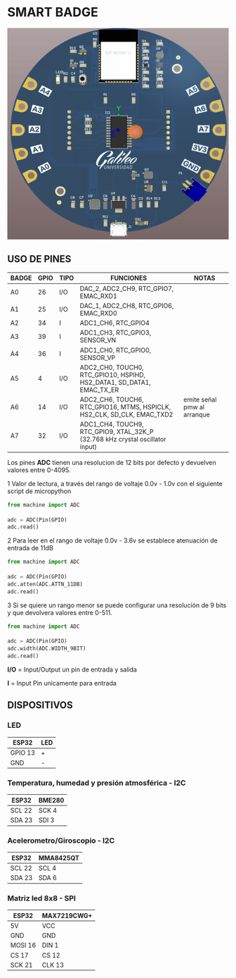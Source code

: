 # SMART BADGE

<p align="center">
  <img width="640" height="480" src="/imagenes/Badge%20vista%20frontal.png">
</p>


## USO DE PINES
BADGE | GPIO | TIPO | FUNCIONES | NOTAS
--- | --- | --- | --- | ---
A0 | 26 | I/O | DAC_2, ADC2_CH9, RTC_GPIO7, EMAC_RXD1 
A1 | 25 | I/O | DAC_1, ADC2_CH8, RTC_GPIO6, EMAC_RXD0
A2 | 34 | I | ADC1_CH6, RTC_GPIO4 
A3 | 39 | I |  ADC1_CH3, RTC_GPIO3, SENSOR_VN
A4 | 36 | I |  ADC1_CH0, RTC_GPIO0, SENSOR_VP
A5 | 4 | I/O | ADC2_CH0, TOUCH0, RTC_GPIO10, HSPIHD, HS2_DATA1, SD_DATA1, EMAC_TX_ER
A6 | 14 | I/O | ADC2_CH6, TOUCH6, RTC_GPIO16, MTMS, HSPICLK, HS2_CLK, SD_CLK, EMAC_TXD2 | emite señal pmw al arranque
A7 | 32 | I/O | ADC1_CH4, TOUCH9, RTC_GPIO9, XTAL_32K_P (32.768 kHz crystal oscillator input)

Los pines **ADC** tienen una resolucion de 12 bits por defecto y devuelven valores entre 0-4095.

1 Valor de lectura, a través del rango de voltaje 0.0v - 1.0v
con el siguiente script de micropython
```python
from machine import ADC

adc = ADC(Pin(GPIO) 
adc.read()
```

2 Para leer en el rango de voltaje 0.0v - 3.6v se establece atenuación de entrada de 11dB
```python
from machine import ADC

adc = ADC(Pin(GPIO) 
adc.atten(ADC.ATTN_11DB)
adc.read()
```

3 Si se quiere un rango menor se puede configurar una resolución de 9 bits y que devolvera valores entre 0-511.
```python
from machine import ADC

adc = ADC(Pin(GPIO) 
adc.width(ADC.WIDTH_9BIT)
adc.read()
```
**I/O** = Input/Output un pin de entrada y salida

**I** = Input Pin unicamente para entrada

## DISPOSITIVOS
### LED
ESP32 | LED
--- | ---
GPIO 13 | +
GND | -


### Temperatura, humedad y presión atmosférica - I2C
ESP32 | BME280
--- | ---
SCL 22 | SCK 4
SDA 23 | SDI 3

### Acelerometro/Giroscopio - I2C
ESP32 | MMA8425QT
--- | ---
SCL 22 | SCL 4
SDA 23 | SDA 6

### Matriz led 8x8 - SPI
ESP32 | MAX7219CWG+
--- | ---
5V | VCC 
GND | GND
MOSI 16 | DIN 1
CS 17 | CS 12
SCK 21 | CLK 13
